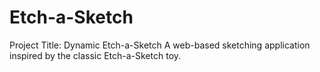 # Etch-a-Sketch
Project Title: Dynamic Etch-a-Sketch  A web-based sketching application inspired by the classic Etch-a-Sketch toy.
